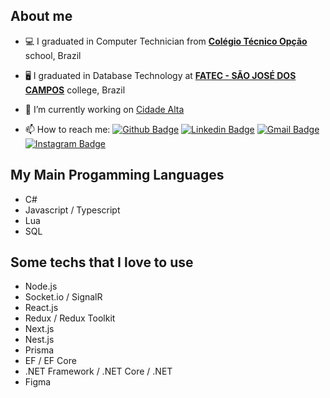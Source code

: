 ## About me

- 💻 I graduated in Computer Technician from [**Colégio Técnico Opção**](http://site.colegiotecnicoopcao.com.br/) school, Brazil

- 🖥 I graduated in Database Technology  at [**FATEC - SÃO JOSÉ DOS CAMPOS**](https://fatecsjc-prd.azurewebsites.net/) college, Brazil

- 🔭 I’m currently working on <a href="https://cidadealta.gg">Cidade Alta</a> 

- 📫 How to reach me: [![Github Badge](https://img.shields.io/badge/-Github-000?style=flat-square&logo=Github&logoColor=white&link=https://github.com/giraudgabriel)](https://github.com/giraudgabriel)
[![Linkedin Badge](https://img.shields.io/badge/-LinkedIn-blue?style=flat-square&logo=Linkedin&logoColor=white&link=https://www.linkedin.com/in/ggiraud/)](https://www.linkedin.com/in/ggiraud/)
[![Gmail Badge](https://img.shields.io/badge/-Gmail-c14438?style=flat-square&logo=Gmail&logoColor=white&link=mailto:gabrielgiraud71@gmail.com)](mailto:gabrielgiraud71@gmail.com)
[![Instagram Badge](https://img.shields.io/badge/-Instagram-C13584?style=flat-square&labelColor=C13584&logo=instagram&logoColor=white&link=https://www.instagram.com/giradev_/)](https://www.instagram.com/giradev_/)

## My Main Progamming Languages
- C#
- Javascript / Typescript
- Lua
- SQL

## Some techs that I love to use
- Node.js
- Socket.io / SignalR
- React.js
- Redux / Redux Toolkit
- Next.js
- Nest.js
- Prisma
- EF / EF Core
- .NET Framework / .NET Core / .NET
- Figma
